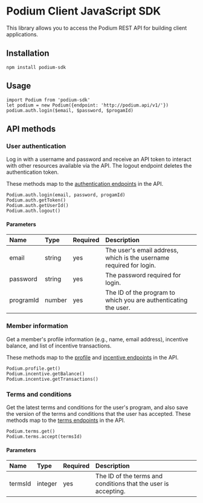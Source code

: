 # Podium Client JavaScript SDK

This library allows you to access the Podium REST API for building client applications. 

## Installation
```
npm install podium-sdk
```

## Usage
```
import Podium from 'podium-sdk'
let podium = new Podium({endpoint: 'http://podium.api/v1/'})
podium.auth.login($email, $password, $progamId)
``` 
 
## API methods

 ### User authentication
 Log in with a username and password and receive an API token to interact with other resources available via the API. The logout endpoint deletes the authentication token. 

These methods map to the [authentication endpoints](https://developers.podiumrewards.com/api_docs/Member/Authentication) in the API. 

```
Podium.auth.login(email, password, progamId)
Podium.auth.getToken()
Podium.auth.getUserId()
Podium.auth.logout()
```
 
 #### Parameters

| Name  | Type | Required | Description |
| :------------- | :------------- | :------------- | :------------- |
| email  | string  | yes | The user's email address, which is the username required for login. |
| password  | string  | yes | The password required for login. |
| programId  | number | yes | The ID of the program to which you are authenticating the user. |


 ### Member information
 Get a member's profile information (e.g., name, email address), incentive balance, and list of incentive transactions. 
 
These methods map to the [profile](https://developers.podiumrewards.com/api_docs/Member/Profile) and [incentive endpoints](https://developers.podiumrewards.com/api_docs/Member/Incentive%20Transactions) in the API. 
 
 ```
Podium.profile.get()
Podium.incentive.getBalance()
Podium.incentive.getTransactions()
```

 ### Terms and conditions
 Get the latest terms and conditions for the user's program, and also save the version of the terms and conditions that the user has accepted. These methods map to the [terms endpoints](https://developers.podiumrewards.com/api_docs/Member/Terms%20and%20Conditions#!) in the API.  
```
Podium.terms.get()
Podium.terms.accept(termsId)
```
 
 #### Parameters

| Name  | Type | Required | Description |
| :------------- | :------------- | :------------- | :------------- |
| termsId  | integer  | yes |  The ID of the terms and conditions that the user is accepting.  |



